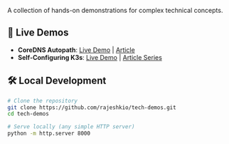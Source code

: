 A collection of hands-on demonstrations for complex technical concepts.

## 🚀 Live Demos

- **CoreDNS Autopath**: [Live Demo](https://aesthetic-croissant-a06c3f.netlify.app/coredns-autopath/) | [Article](https://medium.com/@rk90229/solving-kubernetes-dns-performance-issues-with-coredns-autopath-plugin-3650eb0c477a)
- **Self-Configuring K3s**: [Live Demo](https://aesthetic-croissant-a06c3f.app/self-provisioning-proxmox/) | [Article Series](https://medium.com/@rk90229/building-a-self-configuring-k3s-cluster-with-pulumi-proxmox-and-go-050af67d620e)

## 🛠️ Local Development

```bash
# Clone the repository
git clone https://github.com/rajeshkio/tech-demos.git 
cd tech-demos

# Serve locally (any simple HTTP server)
python -m http.server 8000
